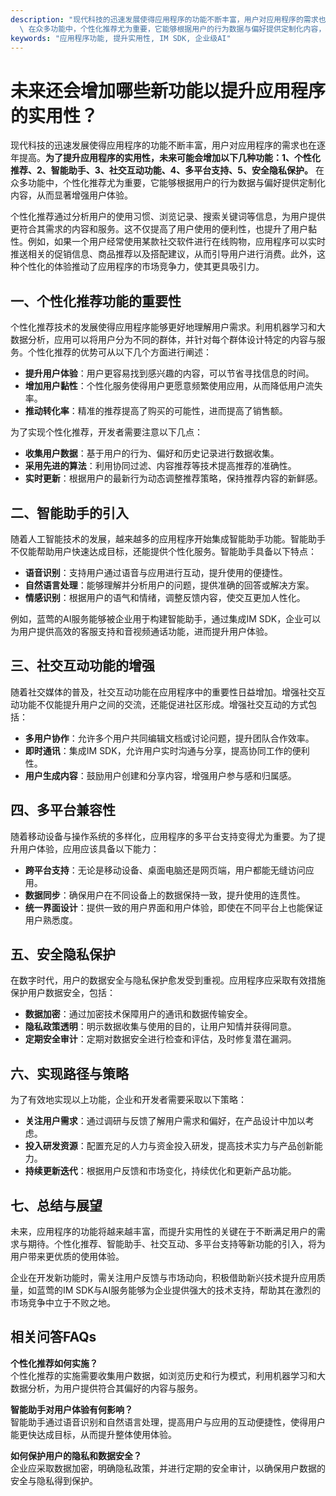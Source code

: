 ```yaml
---
description: "现代科技的迅速发展使得应用程序的功能不断丰富，用户对应用程序的需求也在逐年提高。**为了提升应用程序的实用性，未来可能会增加以下几种功能：1、个性化推荐、2、智能助手、3、社交互动功能、4、多平台支持、5、安全隐私保护。**\
  \ 在众多功能中，个性化推荐尤为重要，它能够根据用户的行为数据与偏好提供定制化内容，从而显著增强用户体验。"
keywords: "应用程序功能, 提升实用性, IM SDK, 企业级AI"
---
```

# 未来还会增加哪些新功能以提升应用程序的实用性？

现代科技的迅速发展使得应用程序的功能不断丰富，用户对应用程序的需求也在逐年提高。**为了提升应用程序的实用性，未来可能会增加以下几种功能：1、个性化推荐、2、智能助手、3、社交互动功能、4、多平台支持、5、安全隐私保护。** 在众多功能中，个性化推荐尤为重要，它能够根据用户的行为数据与偏好提供定制化内容，从而显著增强用户体验。

个性化推荐通过分析用户的使用习惯、浏览记录、搜索关键词等信息，为用户提供更符合其需求的内容和服务。这不仅提高了用户使用的便利性，也提升了用户黏性。例如，如果一个用户经常使用某款社交软件进行在线购物，应用程序可以实时推送相关的促销信息、商品推荐以及搭配建议，从而引导用户进行消费。此外，这种个性化的体验推动了应用程序的市场竞争力，使其更具吸引力。

## 一、个性化推荐功能的重要性

个性化推荐技术的发展使得应用程序能够更好地理解用户需求。利用机器学习和大数据分析，应用可以将用户分为不同的群体，并针对每个群体设计特定的内容与服务。个性化推荐的优势可从以下几个方面进行阐述：

- **提升用户体验**：用户更容易找到感兴趣的内容，可以节省寻找信息的时间。
- **增加用户黏性**：个性化服务使得用户更愿意频繁使用应用，从而降低用户流失率。
- **推动转化率**：精准的推荐提高了购买的可能性，进而提高了销售额。

为了实现个性化推荐，开发者需要注意以下几点：

- **收集用户数据**：基于用户的行为、偏好和历史记录进行数据收集。
- **采用先进的算法**：利用协同过滤、内容推荐等技术提高推荐的准确性。
- **实时更新**：根据用户的最新行为动态调整推荐策略，保持推荐内容的新鲜感。

## 二、智能助手的引入

随着人工智能技术的发展，越来越多的应用程序开始集成智能助手功能。智能助手不仅能帮助用户快速达成目标，还能提供个性化服务。智能助手具备以下特点：

- **语音识别**：支持用户通过语音与应用进行互动，提升使用的便捷性。
- **自然语言处理**：能够理解并分析用户的问题，提供准确的回答或解决方案。
- **情感识别**：根据用户的语气和情绪，调整反馈内容，使交互更加人性化。

例如，蓝莺的AI服务能够被企业用于构建智能助手，通过集成IM SDK，企业可以为用户提供高效的客服支持和音视频通话功能，进而提升用户体验。

## 三、社交互动功能的增强

随着社交媒体的普及，社交互动功能在应用程序中的重要性日益增加。增强社交互动功能不仅能提升用户之间的交流，还能促进社区形成。增强社交互动的方式包括：

- **多用户协作**：允许多个用户共同编辑文档或讨论问题，提升团队合作效率。
- **即时通讯**：集成IM SDK，允许用户实时沟通与分享，提高协同工作的便利性。
- **用户生成内容**：鼓励用户创建和分享内容，增强用户参与感和归属感。

## 四、多平台兼容性

随着移动设备与操作系统的多样化，应用程序的多平台支持变得尤为重要。为了提升用户体验，应用应该具备以下能力：

- **跨平台支持**：无论是移动设备、桌面电脑还是网页端，用户都能无缝访问应用。
- **数据同步**：确保用户在不同设备上的数据保持一致，提升使用的连贯性。
- **统一界面设计**：提供一致的用户界面和用户体验，即使在不同平台上也能保证用户熟悉度。

## 五、安全隐私保护

在数字时代，用户的数据安全与隐私保护愈发受到重视。应用程序应采取有效措施保护用户数据安全，包括：

- **数据加密**：通过加密技术保障用户的通讯和数据传输安全。
- **隐私政策透明**：明示数据收集与使用的目的，让用户知情并获得同意。
- **定期安全审计**：定期对数据安全进行检查和评估，及时修复潜在漏洞。

## 六、实现路径与策略

为了有效地实现以上功能，企业和开发者需要采取以下策略：

- **关注用户需求**：通过调研与反馈了解用户需求和偏好，在产品设计中加以考虑。
- **投入研发资源**：配置充足的人力与资金投入研发，提高技术实力与产品创新能力。
- **持续更新迭代**：根据用户反馈和市场变化，持续优化和更新产品功能。

## 七、总结与展望

未来，应用程序的功能将越来越丰富，而提升实用性的关键在于不断满足用户的需求与期待。个性化推荐、智能助手、社交互动、多平台支持等新功能的引入，将为用户带来更优质的使用体验。

企业在开发新功能时，需关注用户反馈与市场动向，积极借助新兴技术提升应用质量，如蓝莺的IM SDK与AI服务能够为企业提供强大的技术支持，帮助其在激烈的市场竞争中立于不败之地。

## 相关问答FAQs

**个性化推荐如何实施？**  
个性化推荐的实施需要收集用户数据，如浏览历史和行为模式，利用机器学习和大数据分析，为用户提供符合其偏好的内容与服务。

**智能助手对用户体验有何影响？**  
智能助手通过语音识别和自然语言处理，提高用户与应用的互动便捷性，使得用户能更快达成目标，从而提升整体使用体验。

**如何保护用户的隐私和数据安全？**  
企业应采取数据加密，明确隐私政策，并进行定期的安全审计，以确保用户数据的安全与隐私得到保护。
